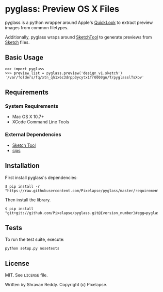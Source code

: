 # pyglass: Preview OS X Files

pyglass is a python wrapper around Apple's [QuickLook](https://developer.apple.com/library/mac/documentation/userexperience/conceptual/quicklook_programming_guide/Introduction/Introduction.html) to extract preview images
from common filetypes.

Additionally, pyglass wraps around [SketchTool](http://bohemiancoding.com/sketch/tool/) to generate previews
from [Sketch](bohemiancoding.com/sketch/) files.

## Basic Usage

    >>> import pyglass
    >>> preview_list = pyglass.preview('design_v1.sketch')
    '/var/folders/fq/xtn_qh1x6c3drpp3ycytx1fr0000gn/T/pyglasslTsXov'

## Requirements

### System Requirements
  * Mac OS X 10.7+
  * XCode Command Line Tools

### External Dependencies
  * [Sketch Tool](http://bohemiancoding.com/sketch/tool/)
  * [sips](https://developer.apple.com/library/mac/documentation/Darwin/Reference/ManPages/man1/sips.1.html)

## Installation

First install pyglass's dependencies:

    $ pip install -r "https://raw.githubusercontent.com/Pixelapse/pyglass/master/requirements.txt"

Then install the library.

    $ pip install "git+git://github.com/Pixelapse/pyglass.git@{version_number}#egg=pyglass"

## Tests

To run the test suite, execute:

    python setup.py nosetests

## License
  MIT. See `LICENSE` file.

  Written by Shravan Reddy. Copyright (c) Pixelapse.

